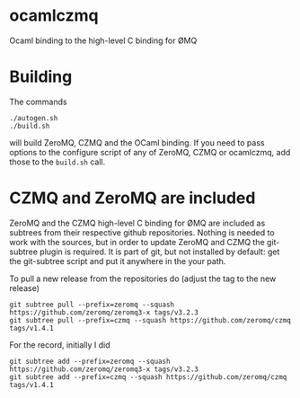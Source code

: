 ocamlczmq
=========

Ocaml binding to the high-level C binding for ØMQ

Building
========

The commands

    ./autogen.sh
    ./build.sh

will build ZeroMQ, CZMQ and the OCaml binding. If you need to pass options to the configure script of any of ZeroMQ, CZMQ or ocamlczmq, add those to the `build.sh` call.

CZMQ and ZeroMQ are included
================

ZeroMQ and the CZMQ high-level C binding for ØMQ are included as subtrees from their respective github repositories. Nothing is needed to work with the sources, but in order to update ZeroMQ and CZMQ the git-subtree plugin is required. It is part of git, but not installed by default: get the git-subtree script and put it anywhere in the your path.

To pull a new release from the repositories do (adjust the tag to the new release)

    git subtree pull --prefix=zeromq --squash https://github.com/zeromq/zeromq3-x tags/v3.2.3
    git subtree pull --prefix=czmq --squash https://github.com/zeromq/czmq tags/v1.4.1

For the record, initially I did 

    git subtree add --prefix=zeromq --squash https://github.com/zeromq/zeromq3-x tags/v3.2.3
    git subtree add --prefix=czmq --squash https://github.com/zeromq/czmq tags/v1.4.1

